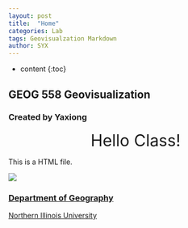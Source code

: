 ```yaml
---
layout: post
title:  "Home"
categories: Lab
tags: Geovisualzation Markdown
author: SYX
---
```


* content
{:toc}

## GEOG 558 Geovisualization
### Created by Yaxiong

<p align="center"> <font size="6"> Hello Class! </font> </p>
<p> This is a HTML file. </p>
<p> <img border="0" src="http://www.niu.edu/physics/_images/landing_pages/general_info.jpg">
</p>
<h3> 
    <a href="http://www.niu.edu/geog/"> Department of Geography</a> 
</h3>
<p> <a href="http://www.niu.edu"> Northern Illinois University </a> </p>
